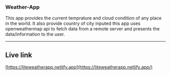 ### Weather-App
This app provides the current temprature and cloud condition of  any  place in the world. It also provide country of city inputed
this app uses openweathermap api to fetch data from a remote server and presents the data/information to the user.

---
## Live link
[https://liteweatherapp.netlify.app](https://liteweatherapp.netlify.app/)
